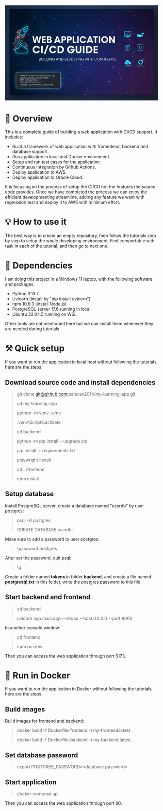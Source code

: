 ![cover](assets/cover.png)
# 🚀 Overview

This is a complete guide of building a web application with CI/CD support. It includes:

* Build a framework of web application with fronentend, backend and database support.
* Run application in local and Docker environment.
* Setup and run test cases for the application.
* Continuous Integration by Github Actions.
* Deploy application to AWS.
* Deploy application to Oracle Cloud.

It is focusing on the process of setup the CI/CD not the features the source code provides. Once we have completed the process we can enjoy the efficient developmenting streamline, adding any feature we want with regression test and deploy it to AWS with minimum effort.

# 💡 How to use it

The best way is to create an empty repository, then follow the tutorials step by step to setup the whole developing environment. Feel comportable with task in each of the tutorial, and then go to next one.

# 🔧 Dependencies

I am doing this project in a Windows 11 laptop, with the following software and packages:

* Python 3.13.7
* Uvicorn (install by "pip install uvicorn")
* npm 10.9.3 (install Node.js)
* PostgreSQL server 17.6 running in local
* Ubuntu 22.04.5 running on WSL

Other tools are not mentioned here but we can install them whenever they are needed during tutorials.

# ⚒️ Quick setup

If you want to run the application in local host without following the tutorials, here are the steps.

## Download source code and install dependencies

>git clone git@github.com:panxiao2014/my-learning-app.git
>
>cd my-learning-app
>
>python -m venv .venv
>
>.venv\Scripts\activate
>
>cd backend
>
>python -m pip install --upgrade pip
>
>pip install -r requirements.txt
>
>playwright install
>
>cd ../frontend
>
>npm install

## Setup database

Install PostgreSQL server, create a database named "userdb" by user postgres:

>psql -U postgres
>
>CREATE DATABASE userdb;


Make sure to add a password to user postgres:

>\password postgres

After set the password, quit psql:

>\q

Create a folder named **tokens** in folder **backend**, and create a file named **postgresql.txt** in this folder, write the postgres password to this file. 

## Start backend and frontend

>cd backend
>
>uvicorn app.main:app --reload --host 0.0.0.0 --port 8000

In another console window:

>cd frontend
>
>npm run dev

Then you can access the web application through port 5173.

# 🐋 Run in Docker

If you want to run the application in Docker without following the tutorials, here are the steps.

## Build images

Build images for frontend and backend:

>docker build -f Dockerfile-frontend -t my-frontend:latest .
>
>docker build -f Dockerfile-backend -t my-backend:latest .

## Set database password

>export POSTGRES_PASSWORD=\<database password\>

## Start application

>docker-compose up

Then you can access the web application through port 80. 